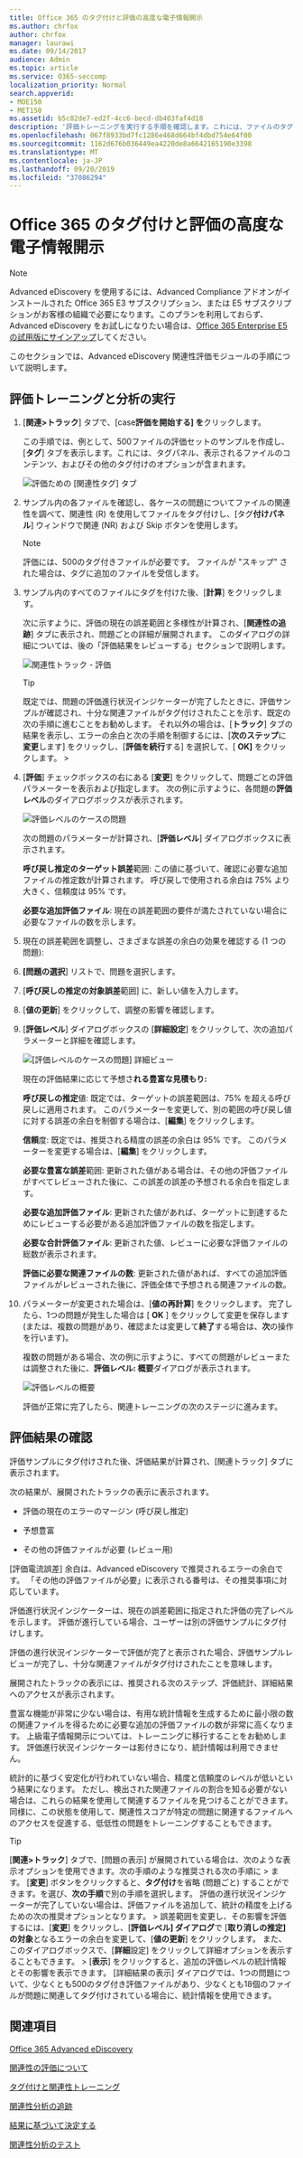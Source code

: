 ```yaml
---
title: Office 365 のタグ付けと評価の高度な電子情報開示
ms.author: chrfox
author: chrfox
manager: laurawi
ms.date: 09/14/2017
audience: Admin
ms.topic: article
ms.service: O365-seccomp
localization_priority: Normal
search.appverid:
- MOE150
- MET150
ms.assetid: b5c82de7-ed2f-4cc6-becd-db403faf4d18
description: '評価トレーニングを実行する手順を確認します。これには、ファイルのタグ付け、Office 365 Advanced eDiscovery の評価結果の確認が含まれます。 '
ms.openlocfilehash: 067f8933bd7fc1286e468d664bf4dbd754e64f00
ms.sourcegitcommit: 1162d676b036449ea4220de8a6642165190e3398
ms.translationtype: MT
ms.contentlocale: ja-JP
ms.lasthandoff: 09/20/2019
ms.locfileid: "37086294"
---
```

# <a name="tagging-and-assessment-in-office-365-advanced-ediscovery"></a>Office 365 のタグ付けと評価の高度な電子情報開示

> [!NOTE]
> Advanced eDiscovery を使用するには、Advanced Compliance アドオンがインストールされた Office 365 E3 サブスクリプション、または E5 サブスクリプションがお客様の組織で必要になります。このプランを利用しておらず、Advanced eDiscovery をお試しになりたい場合は、[Office 365 Enterprise E5 の試用版にサインアップ](https://go.microsoft.com/fwlink/p/?LinkID=698279)してください。 
  
このセクションでは、Advanced eDiscovery 関連性評価モジュールの手順について説明します。 
  
## <a name="performing-assessment-training-and-analysis"></a>評価トレーニングと分析の実行

1. [**関連\>トラック**] タブで、[case**評価を開始する] を**クリックします。 
    
    この手順では、例として、500ファイルの評価セットのサンプルを作成し、[**タグ**] タブを表示します。これには、タグパネル、表示されるファイルのコンテンツ、およびその他のタグ付けのオプションが含まれます。 
    
    ![評価ための [関連性タグ] タブ](media/c8acf891-b1cd-4344-816c-eabb8cbbe742.png)
  
2. サンプル内の各ファイルを確認し、各ケースの問題についてファイルの関連性を調べて、関連性 (R) を使用してファイルをタグ付けし、[タグ**付けパネル**] ウィンドウで関連 (NR) および Skip ボタンを使用します。 
    
    > [!NOTE]
    >  評価には、500のタグ付きファイルが必要です。 ファイルが "スキップ" された場合は、タグに追加のファイルを受信します。 
  
3. サンプル内のすべてのファイルにタグを付けた後、[**計算**] をクリックします。 
    
    次に示すように、評価の現在の誤差範囲と多様性が計算され、[**関連性の追跡**] タブに表示され、問題ごとの詳細が展開されます。 このダイアログの詳細については、後の「評価結果をレビューする」セクションで説明します。 
    
    ![関連性トラック - 評価](media/da911ba5-8678-40d6-9ad5-fd0b058355c1.png)
  
    > [!TIP]
    > 既定では、問題の評価進行状況インジケーターが完了したときに、評価サンプルが確認され、十分な関連ファイルがタグ付けされたことを示す、既定の次の手順に進むことをお勧めします。 それ以外の場合は、[**トラック**] タブの結果を表示し、エラーの余白と次の手順を制御するには、[**次のステップ**に**変更**します] をクリックし、[**評価を続行**する] を選択して、[ **OK]** をクリックします。 > 
  
1. [**評価**] チェックボックスの右にある [**変更**] をクリックして、問題ごとの評価パラメーターを表示および指定します。 次の例に示すように、各問題の**評価レベル**のダイアログボックスが表示されます。 
    
    ![評価レベルのケースの問題](media/b7113fef-d125-4617-ae1b-c9eb0bf79aec.png)
  
    次の問題のパラメーターが計算され、[**評価レベル**] ダイアログボックスに表示されます。 
    
    **呼び戻し推定のターゲット誤差**範囲: この値に基づいて、確認に必要な追加ファイルの推定数が計算されます。 呼び戻しで使用される余白は 75% より大きく、信頼度は 95% です。 
    
    **必要な追加評価ファイル**: 現在の誤差範囲の要件が満たされていない場合に必要なファイルの数を示します。 
    
2. 現在の誤差範囲を調整し、さまざまな誤差の余白の効果を確認する (1 つの問題):
    
1. **[問題の選択**] リストで、問題を選択します。 
    
2. [**呼び戻しの推定の対象誤差**範囲] に、新しい値を入力します。
    
3. [**値の更新**] をクリックして、調整の影響を確認します。 
    
3. [**評価レベル**] ダイアログボックスの [**詳細設定**] をクリックして、次の追加パラメーターと詳細を確認します。 
    
    ![[評価レベルのケースの問題] 詳細ビュー](media/577d7e0e-95df-48c2-9dec-bdeab5e801d8.png)
  
    現在の評価結果に応じて予想さ**れる豊富な見積もり:**
    
    **呼び戻しの推定**値: 既定では、ターゲットの誤差範囲は、75% を超える呼び戻しに適用されます。 このパラメーターを変更して、別の範囲の呼び戻し値に対する誤差の余白を制御する場合は、[**編集**] をクリックします。 
    
    **信頼**度: 既定では、推奨される精度の誤差の余白は 95% です。 このパラメーターを変更する場合は、[**編集**] をクリックします。 
    
    **必要な豊富な誤差**範囲: 更新された値がある場合は、その他の評価ファイルがすべてレビューされた後に、この誤差の誤差の予想される余白を指定します。
    
    **必要な追加評価ファイル**: 更新された値があれば、ターゲットに到達するためにレビューする必要がある追加評価ファイルの数を指定します。
    
    **必要な合計評価ファイル**: 更新された値、レビューに必要な評価ファイルの総数が表示されます。
    
    **評価に必要な関連ファイルの数**: 更新された値があれば、すべての追加評価ファイルがレビューされた後に、評価全体で予想される関連ファイルの数。
    
4. パラメーターが変更された場合は、[**値の再計算**] をクリックします。 完了したら、1つの問題が発生した場合は [ **OK** ] をクリックして変更を保存します (または、複数の問題があり、確認または変更して**終了**する場合は、**次**の操作を行います)。 
    
    複数の問題がある場合、次の例に示すように、すべての問題がレビューまたは調整された後に、**評価レベル: 概要**ダイアログが表示されます。 
    
    ![評価レベルの概要](media/4997b46d-10a5-4abc-b3b2-7b75a370eb9e.png)
  
    評価が正常に完了したら、関連トレーニングの次のステージに進みます。
    
## <a name="reviewing-assessment-results"></a>評価結果の確認

評価サンプルにタグ付けされた後、評価結果が計算され、[関連トラック] タブに表示されます。
  
次の結果が、展開されたトラックの表示に表示されます。 
  
- 評価の現在のエラーのマージン (呼び戻し推定)
    
- 予想豊富
    
- その他の評価ファイルが必要 (レビュー用)
    
[評価電流誤差] 余白は、Advanced eDiscovery で推奨されるエラーの余白です。 「その他の評価ファイルが必要」に表示される番号は、その推奨事項に対応しています。
  
評価進行状況インジケーターは、現在の誤差範囲に指定された評価の完了レベルを示します。 評価が進行している場合、ユーザーは別の評価サンプルにタグ付けします。
  
評価の進行状況インジケーターで評価が完了と表示された場合、評価サンプルレビューが完了し、十分な関連ファイルがタグ付けされたことを意味します。 
  
展開されたトラックの表示には、推奨される次のステップ、評価統計、詳細結果へのアクセスが表示されます。
  
豊富な機能が非常に少ない場合は、有用な統計情報を生成するために最小限の数の関連ファイルを得るために必要な追加の評価ファイルの数が非常に高くなります。 上級電子情報開示については、トレーニングに移行することをお勧めします。 評価進行状況インジケーターは影付きになり、統計情報は利用できません。 
  
統計的に基づく安定化が行われていない場合、精度と信頼度のレベルが低いという結果になります。 ただし、検出された関連ファイルの割合を知る必要がない場合は、これらの結果を使用して関連するファイルを見つけることができます。 同様に、この状態を使用して、関連性スコアが特定の問題に関連するファイルへのアクセスを促進する、低低性の問題をトレーニングすることもできます。
  
> [!TIP]
> [**関連\>トラック**] タブで、[問題の表示] が展開されている場合は、次のような表示オプションを使用できます。次の手順のような推奨される次の手順に > ます。 [**変更**] ボタンをクリックすると、**タグ付け**を省略 (問題ごと) することができます。を選び、**次の手順**で別の手順を選択します。 評価の進行状況インジケーターが完了していない場合は、評価ファイルを追加して、統計の精度を上げるための次の推奨オプションとなります。 > 誤差範囲を変更し、その影響を評価するには、[**変更**] をクリックし、[**評価レベル] ダイアログ**で [**取り消しの推定] の対象**となるエラーの余白を変更して、[**値の更新**] をクリックします。 また、このダイアログボックスで、[**詳細**設定] をクリックして詳細オプションを表示することもできます。 > [**表示**] をクリックすると、追加の評価レベルの統計情報とその影響を表示できます。 [詳細結果の表示] ダイアログでは、1つの問題について、少なくとも500のタグ付き評価ファイルがあり、少なくとも18個のファイルが問題に関連してタグ付けされている場合に、統計情報を使用できます。 
  
## <a name="see-also"></a>関連項目

[Office 365 Advanced eDiscovery](office-365-advanced-ediscovery.md)
  
[関連性の評価について](assessment-in-relevance-in-advanced-ediscovery.md)
  
[タグ付けと関連性トレーニング](tagging-and-relevance-training-in-advanced-ediscovery.md)
  
[関連性分析の追跡](track-relevance-analysis-in-advanced-ediscovery.md)
  
[結果に基づいて決定する](decision-based-on-the-results-in-advanced-ediscovery.md)
  
[関連性分析のテスト](test-relevance-analysis-in-advanced-ediscovery.md)

